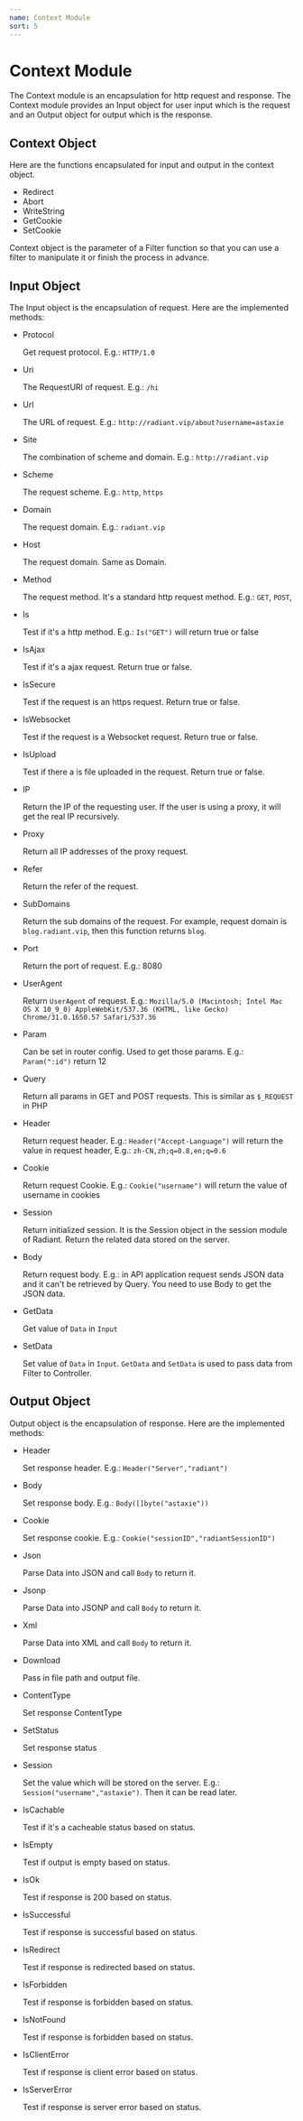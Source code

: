 ```yaml
---
name: Context Module
sort: 5
---
```


# Context Module

The Context module is an encapsulation for http request and response. The Context module provides an Input object for user input which is the request and an Output object for output which is the response.

## Context Object

Here are the functions encapsulated for input and output in the context object.
- Redirect
- Abort
- WriteString
- GetCookie
- SetCookie

Context object is the parameter of a Filter function so that you can use a filter to manipulate it or finish the process in advance.

## Input Object

The Input object is the encapsulation of request. Here are the implemented methods:

- Protocol

  Get request protocol. E.g.: `HTTP/1.0`
	
- Uri

  The RequestURI of request. E.g.: `/hi`
	
- Url

  The URL of request. E.g.: `http://radiant.vip/about?username=astaxie`
	
- Site

  The combination of scheme and domain. E.g.: `http://radiant.vip`

- Scheme
  
  The request scheme. E.g.: `http`, `https`
	
- Domain

  The request domain. E.g.: `radiant.vip`
	
- Host

  The request domain. Same as Domain.
	
- Method

  The request method. It's a standard http request method. E.g.: `GET`, `POST`,
	
- Is

  Test if it's a http method. E.g.: `Is("GET")` will return true or false
	
- IsAjax

  Test if it's a ajax request. Return true or false.
	
- IsSecure

  Test if the request is an https request. Return true or false.
	
- IsWebsocket

  Test if the request is a Websocket request. Return true or false.
	
- IsUpload

  Test if there a is file uploaded in the request. Return true or false.
	
- IP

  Return the IP of the requesting user. If the user is using a proxy, it will get the real IP recursively.
	
- Proxy

  Return all IP addresses of the proxy request.
	
- Refer

  Return the refer of the request.
	
- SubDomains

  Return the sub domains of the request. For example, request domain is `blog.radiant.vip`, then this function returns `blog`.
	
- Port

  Return the port of request. E.g.: 8080
	
- UserAgent

  Return `UserAgent` of request. E.g.: `Mozilla/5.0 (Macintosh; Intel Mac OS X 10_9_0) AppleWebKit/537.36 (KHTML, like Gecko) Chrome/31.0.1650.57 Safari/537.36`

- Param
  
  Can be set in router config. Used to get those params. E.g.: `Param(":id")` return 12
	
- Query

  Return all params in GET and POST requests. This is similar as `$_REQUEST` in PHP
	
- Header

  Return request header. E.g.: `Header("Accept-Language")` will return the value in request header, E.g.: `zh-CN,zh;q=0.8,en;q=0.6`
	
- Cookie

  Return request Cookie. E.g.: `Cookie("username")` will return the value of username in cookies
	
- Session

  Return initialized session. It is the Session object in the session module of Radiant. Return the related data stored on the server.
	
- Body
  
  Return request body. E.g.: in API application request sends JSON data and it can't be retrieved by Query. You need to use Body to get the JSON data.
	
- GetData

  Get value of `Data` in `Input`
	
- SetData			

  Set value of `Data` in `Input`. `GetData` and `SetData` is used to pass data from Filter to Controller.
	
## Output Object

Output object is the encapsulation of response. Here are the implemented methods:

- Header

  Set response header. E.g.: `Header("Server","radiant")`
	
- Body

  Set response body. E.g.: `Body([]byte("astaxie"))`

- Cookie

  Set response cookie. E.g.: `Cookie("sessionID","radiantSessionID")`
	
- Json

  Parse Data into JSON and call `Body` to return it.
	
- Jsonp

  Parse Data into JSONP and call `Body` to return it.
	
- Xml

  Parse Data into XML and call `Body` to return it.
	
- Download

  Pass in file path and output file.
	
- ContentType

  Set response ContentType
	
- SetStatus

  Set response status
	
- Session

  Set the value which will be stored on the server. E.g.: `Session("username","astaxie")`. Then it can be read later.
	
- IsCachable

  Test if it's a cacheable status based on status.
	
- IsEmpty

  Test if output is empty based on status.
	
- IsOk

  Test if response is 200 based on status.

- IsSuccessful

  Test if response is successful based on status.
		
- IsRedirect

  Test if response is redirected based on status.

- IsForbidden

  Test if response is forbidden based on status.
	
- IsNotFound

  Test if response is forbidden based on status.
	
- IsClientError

  Test if response is client error based on status.
	
- IsServerError

  Test if response is server error based on status.
